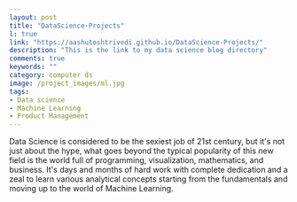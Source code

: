 ```yaml
---
layout: post
title: "DataScience-Projects"
l: true
link: "https://aashutoshtrivedi.github.io/DataScience-Projects/"
description: "This is the link to my data science blog directory"
comments: true
keywords: ""
category: computer ds
image: /project_images/ml.jpg
tags:
- Data science
- Machine Learning
- Product Management
---
```


Data Science is considered to be the sexiest job of 21st century, but it's not just about the hype, what goes beyond the typical popularity of this new field is the world full of programming, visualization, mathematics, and business. It's days and months of hard work with complete dedication and a zeal to learn various analytical concepts starting from the fundamentals and moving up to the world of Machine Learning.
